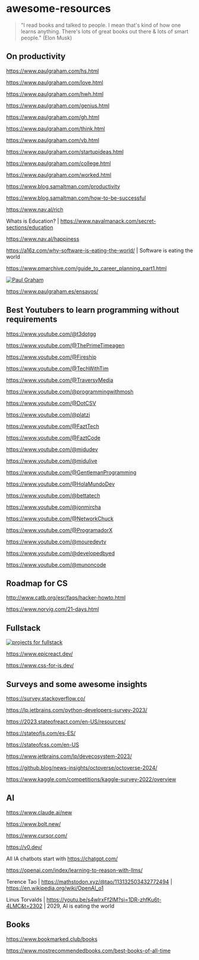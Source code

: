 # awesome-resources
> "I read books and talked to people. I mean that's kind of how one learns anything. There's lots of great books out there & lots of smart people." (Elon Musk)
 
## On productivity

https://www.paulgraham.com/hs.html

https://www.paulgraham.com/love.html

https://www.paulgraham.com/hwh.html

https://www.paulgraham.com/genius.html

https://www.paulgraham.com/gh.html

https://www.paulgraham.com/think.html

https://www.paulgraham.com/vb.html

https://www.paulgraham.com/startupideas.html

https://www.paulgraham.com/college.html

https://www.paulgraham.com/worked.html

https://www.blog.samaltman.com/productivity

https://www.blog.samaltman.com/how-to-be-successful

https://www.nav.al/rich

Whats is Education? | https://www.navalmanack.com/secret-sections/education

https://www.nav.al/happiness

https://a16z.com/why-software-is-eating-the-world/ | Software is eating the world

https://www.pmarchive.com/guide_to_career_planning_part1.html

[![Paul Graham](https://pbs.twimg.com/media/E1vS9WwWUAEYYaR?format=jpg&name=medium)](https://www.paulgraham.com/articles.html)

https://www.paulgraham.es/ensayos/ 

## Best Youtubers to learn programming without requirements

https://www.youtube.com/@t3dotgg

https://www.youtube.com/@ThePrimeTimeagen

https://www.youtube.com/@Fireship

https://www.youtube.com/@TechWithTim

https://www.youtube.com/@TraversyMedia

https://www.youtube.com/@programmingwithmosh

https://www.youtube.com/@DotCSV

https://www.youtube.com/@platzi

https://www.youtube.com/@FaztTech

https://www.youtube.com/@FaztCode

https://www.youtube.com/@midudev

https://www.youtube.com/@midulive

https://www.youtube.com/@GentlemanProgramming

https://www.youtube.com/@HolaMundoDev

https://www.youtube.com/@bettatech

https://www.youtube.com/@jonmircha

https://www.youtube.com/@NetworkChuck

https://www.youtube.com/@ProgramadorX

https://www.youtube.com/@mouredevtv

https://www.youtube.com/@developedbyed

https://www.youtube.com/@munoncode

## Roadmap for CS

http://www.catb.org/esr/faqs/hacker-howto.html

https://www.norvig.com/21-days.html

## Fullstack

[![projects for fullstack](http://img.youtube.com/vi/Osy0yuxuEOw/0.jpg)](https://www.youtube.com/watch?v=Osy0yuxuEOw)

https://www.epicreact.dev/

https://www.css-for-js.dev/

## Surveys and some awesome insights

https://survey.stackoverflow.co/

https://lp.jetbrains.com/python-developers-survey-2023/

https://2023.stateofreact.com/en-US/resources/

https://stateofjs.com/es-ES/

https://stateofcss.com/en-US

https://www.jetbrains.com/lp/devecosystem-2023/

https://github.blog/news-insights/octoverse/octoverse-2024/

https://www.kaggle.com/competitions/kaggle-survey-2022/overview

## AI

https://www.claude.ai/new

https://www.bolt.new/

https://www.cursor.com/

https://v0.dev/

All IA chatbots start with https://chatgpt.com/

https://openai.com/index/learning-to-reason-with-llms/

Terence Tao | https://mathstodon.xyz/@tao/113132503432772494 | https://en.wikipedia.org/wiki/OpenAI_o1

Linus Torvalds | https://youtu.be/s4wlrxFf2lM?si=1DR-zhfKu6t-4LMC&t=2302 | 2029, AI is eating the world 

## Books

https://www.bookmarked.club/books

https://www.mostrecommendedbooks.com/best-books-of-all-time
